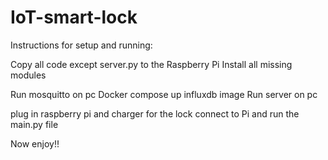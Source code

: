 # IoT-smart-lock

Instructions for setup and running:

Copy all code except server.py to the Raspberry Pi
Install all missing modules

Run mosquitto on pc
Docker compose up influxdb image
Run server on pc

plug in raspberry pi and charger for the lock
connect to Pi and run the main.py file

Now enjoy!!